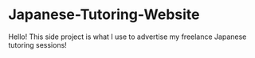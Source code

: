# Japanese-Tutoring-Website
Hello! This side project is what I use to advertise my freelance Japanese tutoring sessions!
